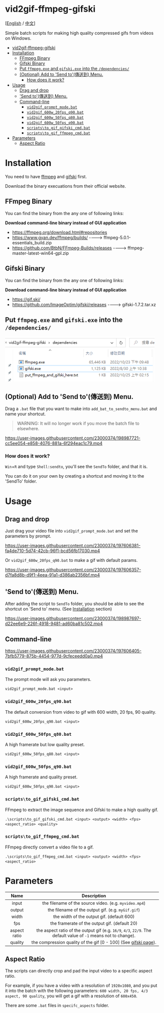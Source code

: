 # vid2gif-ffmpeg-gifski
[[English](/README.md) / [中文](/README_ZH.md)]

Simple batch scripts for making high quality compressed gifs from videos on Windows.

- [vid2gif-ffmpeg-gifski](#vid2gif-ffmpeg-gifski)
- [Installation](#installation)
  - [FFmpeg Binary](#ffmpeg-binary)
  - [Gifski Binary](#gifski-binary)
  - [Put `ffmpeg.exe` and `gifski.exe` into the `/dependencies/`](#put-ffmpegexe-and-gifskiexe-into-the-dependencies)
  - [(Optional) Add to 'Send to'(傳送到) Menu.](#optional-add-to-send-to傳送到-menu)
    - [How does it work?](#how-does-it-work)
- [Usage](#usage)
  - [Drag and drop](#drag-and-drop)
  - ['Send to'(傳送到) Menu.](#send-to傳送到-menu)
  - [Command-line](#command-line)
    - [`vid2gif_prompt_mode.bat`](#vid2gif_prompt_modebat)
    - [`vid2gif_600w_20fps_q90.bat`](#vid2gif_600w_20fps_q90bat)
    - [`vid2gif_600w_50fps_q80.bat`](#vid2gif_600w_50fps_q80bat)
    - [`vid2gif_600w_50fps_q90.bat`](#vid2gif_600w_50fps_q90bat)
    - [`scripts\to_gif_gifski_cmd.bat`](#scriptsto_gif_gifski_cmdbat)
    - [`scripts\to_gif_ffmpeg_cmd.bat`](#scriptsto_gif_ffmpeg_cmdbat)
- [Parameters](#parameters)
  - [Aspect Ratio](#aspect-ratio)

# Installation

You need to have [ffmpeg](https://ffmpeg.org/download.html#repositories) and [gifski](https://gif.ski/) first.

Download the binary execuations from their official website.

## FFmpeg Binary
You can find the binary from the any one of following links: 

**Download command-line binary instead of GUI application**

* https://ffmpeg.org/download.html#repositories
* https://www.gyan.dev/ffmpeg/builds/ ----> ffmpeg-5.0.1-essentials_build.zip
* https://github.com/BtbN/FFmpeg-Builds/releases ----> ffmpeg-master-latest-win64-gpl.zip

## Gifski Binary
You can find the binary from the any one of following links: 

**Download command-line binary instead of GUI application**
* https://gif.ski/
* https://github.com/ImageOptim/gifski/releases ----> gifski-1.7.2.tar.xz

## Put `ffmpeg.exe` and `gifski.exe` into the `/dependencies/`
![](./~imgs/image1.png)

## (Optional) Add to 'Send to'(傳送到) Menu.
Drag a `.bat` file that you want to make into `add_bat_to_sendto_menu.bat` and name your shortcut.
> WARNING: It will no longer work if you move the batch file to elsewhere.

https://user-images.githubusercontent.com/23000374/198987721-cc5ee054-e858-4076-881a-6f294eac1c79.mp4



### How does it work?
`Win`+`R` and type `Shell:sendto`, you'll see the `SendTo` folder, and that it is.

You can do it on your own by creating a shortcut and moving it to the 'SendTo' folder.

# Usage
## Drag and drop
Just drag your video file into `vid2gif_prompt_mode.bat` and set the parameters by prompt.

https://user-images.githubusercontent.com/23000374/197606381-fa4de710-5d74-42cb-96f1-bcd56fb17030.mp4


Or `vid2gif_600w_20fps_q90.bat` to make a gif with default params.

https://user-images.githubusercontent.com/23000374/197606357-d7fa8d8b-d9f1-4eea-91a1-d386ab2356bf.mp4

## 'Send to'(傳送到) Menu.
After adding the script to `SendTo` folder, you should be able to see the shortcut on 'Send to' menu. (See [Installation](#optional-add-to-send-to傳送到-menu) section)


https://user-images.githubusercontent.com/23000374/198987697-d22ee6e9-226f-4918-9481-ad60ba81c502.mp4

## Command-line

https://user-images.githubusercontent.com/23000374/197606405-7bfb5779-875b-4454-977d-9cfeceedd0a0.mp4

### `vid2gif_prompt_mode.bat`
The prompt mode will ask you parameters.
```
vid2gif_prompt_mode.bat <input>
```
### `vid2gif_600w_20fps_q90.bat`
The default conversion from video to gif with 600 width, 20 fps, 90 quality.
```
vid2gif_600w_20fps_q90.bat <input>
```
### `vid2gif_600w_50fps_q80.bat`
A high framerate but low quality preset.
```
vid2gif_600w_50fps_q80.bat <input>
```
### `vid2gif_600w_50fps_q90.bat`
A high framerate and quality preset.
```
vid2gif_600w_50fps_q90.bat <input>
```
### `scripts\to_gif_gifski_cmd.bat`
FFmpeg to extract the image sequence and Gifski to make a high quality gif.
```
.\scripts\to_gif_gifski_cmd.bat <input> <output> <width> <fps> <aspect_ratio> <quality>
```
### `scripts\to_gif_ffmpeg_cmd.bat`
FFmpeg directly convert a video file to a gif.
```
.\scripts\to_gif_ffmpeg_cmd.bat <input> <output> <width> <fps> <aspect_ratio>
```

# Parameters



|     Name     |                                                   Description                                                   |
| :----------: | :-------------------------------------------------------------------------------------------------------------: |
|    input     |                             the filename  of the source video. (e.g. `myvideo.mp4`)                             |
|    output    |                               the filename of the output gif. (e.g. `myGif.gif`)                                |
|    width     |                                   the width of the output gif.  (default 600)                                   |
|     fps      |                                  the framerate of the output gif. (default 20)                                  |
| aspect ratio | the aspect ratio of the output gif (e.g. `16/9`, `4/3`, `22/9`. The default value of `-1` means not to change). |
|   quality    |               the compression quality of the gif [0 - 100] (See [gifski page](https://gif.ski/)).               |

## Aspect Ratio
The scripts can directly crop and pad the input video to a specific aspect ratio. 

For example, if you have a video with a resolution of `1920x1080`, and you put it into the batch with the following parameters: `600 width, 20 fps, 4/3 aspect, 90 quality`, you will get a gif with a resolution of `600x450`.

There are some `.bat` files in `specifc_aspects` folder.